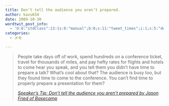 ```yaml
---
title: Don’t tell the audience you aren’t prepared.
author: kazu634
date: 2009-10-30
wordtwit_post_info:
  - 'O:8:"stdClass":13:{s:6:"manual";b:0;s:11:"tweet_times";i:1;s:5:"delay";i:0;s:7:"enabled";i:1;s:10:"separation";s:2:"60";s:7:"version";s:3:"3.7";s:14:"tweet_template";b:0;s:6:"status";i:2;s:6:"result";a:0:{}s:13:"tweet_counter";i:2;s:13:"tweet_log_ids";a:1:{i:0;i:4887;}s:9:"hash_tags";a:0:{}s:8:"accounts";a:1:{i:0;s:7:"kazu634";}}'
categories:
  - メモ

---
```

<div class="section">
<blockquote title="Speaker’s Tip: Don’t tell the audience you aren’t prepared by Jason Fried of Basecamp" cite="http://37signals.com/svn/posts/1989-speakers-tip-dont-tell-the-audience-you-arent-prepared">
<p>
      People take days off of work, spend hundreds on a conference ticket, travel for thousands of miles, and pay hefty rates for flights and hotels to come hear you speak, and you tell them you didn’t have time to prepare a talk? What’s cool about that? The audience is busy too, but they found time to come to the conference. You can’t find time to properly prepare a presentation for them?
</p>
    
<p>
<cite><a href="http://37signals.com/svn/posts/1989-speakers-tip-dont-tell-the-audience-you-arent-prepared" onclick="__gaTracker('send', 'event', 'outbound-article', 'http://37signals.com/svn/posts/1989-speakers-tip-dont-tell-the-audience-you-arent-prepared', 'Speaker’s Tip: Don’t tell the audience you aren’t prepared by Jason Fried of Basecamp');" target="_blank">Speaker’s Tip: Don’t tell the audience you aren’t prepared by Jason Fried of Basecamp</a></cite>
</p>
</blockquote>
</div>
